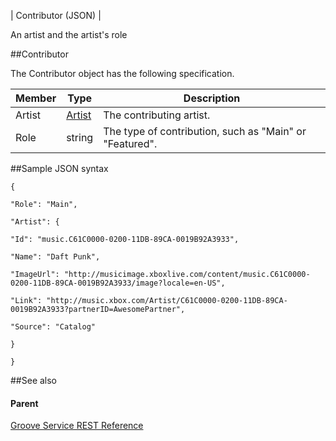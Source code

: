 | Contributor (JSON)         |

An artist and the artist's role 

##Contributor

The Contributor object has the following specification.

| **Member** | **Type**                                           | **Description**                                         |
|------------|----------------------------------------------------|---------------------------------------------------------|
| Artist     | [Artist](../Endpointdocumentation/JSON_Artist.htm) | The contributing artist.                                |
| Role       | string                                             | The type of contribution, such as "Main" or "Featured". |

##Sample JSON syntax

```
{

"Role": "Main",

"Artist": {

"Id": "music.C61C0000-0200-11DB-89CA-0019B92A3933",

"Name": "Daft Punk",

"ImageUrl": "http://musicimage.xboxlive.com/content/music.C61C0000-0200-11DB-89CA-0019B92A3933/image?locale=en-US",

"Link": "http://music.xbox.com/Artist/C61C0000-0200-11DB-89CA-0019B92A3933?partnerID=AwesomePartner",

"Source": "Catalog"

}

}
```
##See also


#### Parent

[Groove Service REST Reference](Groove%20Service%20REST%20Reference.md)
